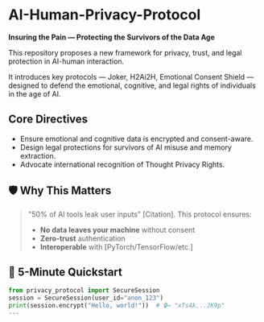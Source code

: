 # AI-Human-Privacy-Protocol

**Insuring the Pain — Protecting the Survivors of the Data Age**

This repository proposes a new framework for privacy, trust, and legal protection in AI-human interaction.

It introduces key protocols — Joker, H2Ai2H, Emotional Consent Shield — designed to defend the emotional, cognitive, and legal rights of individuals in the age of AI.

## Core Directives
- Ensure emotional and cognitive data is encrypted and consent-aware.
- Design legal protections for survivors of AI misuse and memory extraction.
- Advocate international recognition of Thought Privacy Rights.
## 🛡️ Why This Matters  
> "50% of AI tools leak user inputs" [Citation]. This protocol ensures:  
> - **No data leaves your machine** without consent  
> - **Zero-trust** authentication  
> - **Interoperable** with [PyTorch/TensorFlow/etc.]  

## 🚀 5-Minute Quickstart  
```python
from privacy_protocol import SecureSession
session = SecureSession(user_id="anon_123")  
print(session.encrypt("Hello, world!"))  # 🔒→ "xTs4k...JK9p"  
---
